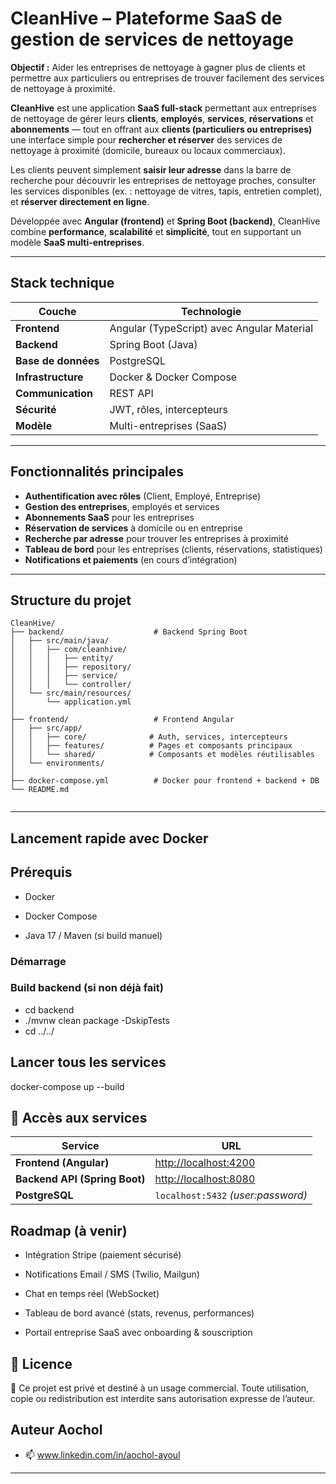 # CleanHive – Plateforme SaaS de gestion de services de nettoyage

**Objectif :** Aider les entreprises de nettoyage à gagner plus de clients et permettre aux particuliers ou entreprises de trouver facilement des services de nettoyage à proximité.

**CleanHive** est une application **SaaS full-stack** permettant aux entreprises de nettoyage de gérer leurs **clients**, **employés**, **services**, **réservations** et **abonnements** — tout en offrant aux **clients (particuliers ou entreprises)** une interface simple pour **rechercher et réserver** des services de nettoyage à proximité (domicile, bureaux ou locaux commerciaux).

Les clients peuvent simplement **saisir leur adresse** dans la barre de recherche pour découvrir les entreprises de nettoyage proches, consulter les services disponibles (ex. : nettoyage de vitres, tapis, entretien complet), et **réserver directement en ligne**.

Développée avec **Angular (frontend)** et **Spring Boot (backend)**, CleanHive combine **performance**, **scalabilité** et **simplicité**, tout en supportant un modèle **SaaS multi-entreprises**.

---

## Stack technique

| Couche         | Technologie |
|----------------|--------------|
| **Frontend**   | Angular (TypeScript) avec Angular Material |
| **Backend**    | Spring Boot (Java) |
| **Base de données** | PostgreSQL |
| **Infrastructure** | Docker & Docker Compose |
| **Communication** | REST API |
| **Sécurité** | JWT, rôles, intercepteurs |
| **Modèle** | Multi-entreprises (SaaS) |

---

## Fonctionnalités principales

- **Authentification avec rôles** (Client, Employé, Entreprise)
- **Gestion des entreprises**, employés et services
- **Abonnements SaaS** pour les entreprises
- **Réservation de services** à domicile ou en entreprise
- **Recherche par adresse** pour trouver les entreprises à proximité
- **Tableau de bord** pour les entreprises (clients, réservations, statistiques)
- **Notifications et paiements** (en cours d’intégration)

---

## Structure du projet

```text
CleanHive/
├── backend/                    # Backend Spring Boot
│   ├── src/main/java/
│   │   ├── com/cleanhive/
│   │   │   ├── entity/
│   │   │   ├── repository/
│   │   │   ├── service/
│   │   │   └── controller/
│   └── src/main/resources/
│       └── application.yml
│
├── frontend/                   # Frontend Angular
│   ├── src/app/
│   │   ├── core/              # Auth, services, intercepteurs
│   │   ├── features/          # Pages et composants principaux
│   │   └── shared/            # Composants et modèles réutilisables
│   └── environments/
│
├── docker-compose.yml          # Docker pour frontend + backend + DB
└── README.md


````
---

##  Lancement rapide avec Docker
##  Prérequis
- Docker

- Docker Compose

- Java 17 / Maven (si build manuel)

###  Démarrage
### Build backend (si non déjà fait)
- cd backend
- ./mvnw clean package -DskipTests
- cd ../../

## Lancer tous les services
docker-compose up --build

## 🔗 Accès aux services

| Service                       | URL                                            |
| ----------------------------- | ---------------------------------------------- |
| **Frontend (Angular)**        | [http://localhost:4200](http://localhost:4200) |
| **Backend API (Spring Boot)** | [http://localhost:8080](http://localhost:8080) |
| **PostgreSQL**                | `localhost:5432` *(user:password)*             |


## Roadmap (à venir)
- Intégration Stripe (paiement sécurisé)

- Notifications Email / SMS (Twilio, Mailgun)

- Chat en temps réel (WebSocket)

- Tableau de bord avancé (stats, revenus, performances)

- Portail entreprise SaaS avec onboarding & souscription

## 📄 Licence
🚫 Ce projet est privé et destiné à un usage commercial.
Toute utilisation, copie ou redistribution est interdite sans autorisation expresse de l’auteur.

## Auteur Aochol
- 📫 www.linkedin.com/in/aochol-ayoul
---



